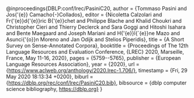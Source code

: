 @inproceedings{DBLP:conf/lrec/PasiniC20,
author    = {Tommaso Pasini and
Jos{\'{e}} Camacho{-}Collados},
editor    = {Nicoletta Calzolari and
Fr{\'{e}}d{\'{e}}ric B{\'{e}}chet and
Philippe Blache and
Khalid Choukri and
Christopher Cieri and
Thierry Declerck and
Sara Goggi and
Hitoshi Isahara and
Bente Maegaard and
Joseph Mariani and
H{\'{e}}l{\`{e}}ne Mazo and
Asunci{\'{o}}n Moreno and
Jan Odijk and
Stelios Piperidis},
title     = {A Short Survey on Sense-Annotated Corpora},
booktitle = {Proceedings of The 12th Language Resources and Evaluation Conference,
{LREC} 2020, Marseille, France, May 11-16, 2020},
pages     = {5759--5765},
publisher = {European Language Resources Association},
year      = {2020},
url       = {https://www.aclweb.org/anthology/2020.lrec-1.706/},
timestamp = {Fri, 29 May 2020 18:13:34 +0200},
biburl    = {https://dblp.org/rec/conf/lrec/PasiniC20.bib},
bibsource = {dblp computer science bibliography, https://dblp.org}
}